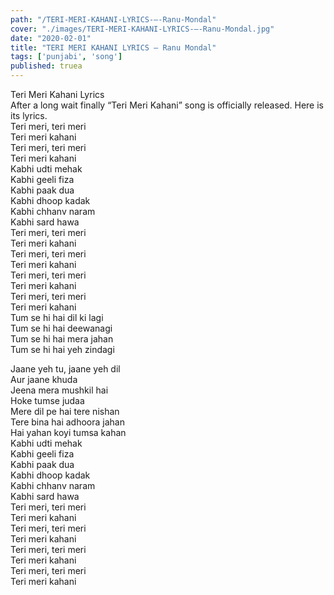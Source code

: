 ```yaml
---
path: "/TERI-MERI-KAHANI-LYRICS-–-Ranu-Mondal"
cover: "./images/TERI-MERI-KAHANI-LYRICS-–-Ranu-Mondal.jpg"
date: "2020-02-01"
title: "TERI MERI KAHANI LYRICS – Ranu Mondal"
tags: ['punjabi', 'song']
published: truea
---
```

  
Teri Meri Kahani Lyrics  
After a long wait finally “Teri Meri Kahani” song is officially released. Here is its lyrics.  
Teri meri, teri meri  
Teri meri kahani  
Teri meri, teri meri  
Teri meri kahani  
Kabhi udti mehak  
Kabhi geeli fiza  
Kabhi paak dua  
Kabhi dhoop kadak  
Kabhi chhanv naram  
Kabhi sard hawa  
Teri meri, teri meri  
Teri meri kahani  
Teri meri, teri meri  
Teri meri kahani  
Teri meri, teri meri  
Teri meri kahani  
Teri meri, teri meri  
Teri meri kahani  
Tum se hi hai dil ki lagi  
Tum se hi hai deewanagi  
Tum se hi hai mera jahan  
Tum se hi hai yeh zindagi  
  
  
  
  
  
  
Jaane yeh tu, jaane yeh dil  
Aur jaane khuda  
Jeena mera mushkil hai  
Hoke tumse judaa  
Mere dil pe hai tere nishan  
Tere bina hai adhoora jahan  
Hai yahan koyi tumsa kahan  
Kabhi udti mehak  
Kabhi geeli fiza  
Kabhi paak dua  
Kabhi dhoop kadak  
Kabhi chhanv naram  
Kabhi sard hawa  
Teri meri, teri meri  
Teri meri kahani  
Teri meri, teri meri  
Teri meri kahani  
Teri meri, teri meri  
Teri meri kahani  
Teri meri, teri meri  
Teri meri kahani  
